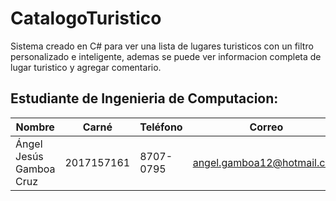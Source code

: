# CatalogoTuristico
Sistema creado en C# para ver una lista de lugares turisticos con un filtro personalizado e inteligente, ademas se puede ver informacion completa de lugar turistico y agregar comentario.

## Estudiante de Ingenieria de Computacion:

| Nombre                          | Carné     | Teléfono  | Correo                               |
| ------------------------------- | ---------- | --------- | ------------------------------------ |
| Ángel Jesús Gamboa Cruz         | 2017157161 | 8707-0795 | angel.gamboa12@hotmail.com            |
